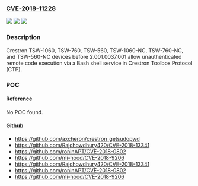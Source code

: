 ### [CVE-2018-11228](https://cve.mitre.org/cgi-bin/cvename.cgi?name=CVE-2018-11228)
![](https://img.shields.io/static/v1?label=Product&message=n%2Fa&color=blue)
![](https://img.shields.io/static/v1?label=Version&message=n%2Fa&color=blue)
![](https://img.shields.io/static/v1?label=Vulnerability&message=n%2Fa&color=brighgreen)

### Description

Crestron TSW-1060, TSW-760, TSW-560, TSW-1060-NC, TSW-760-NC, and TSW-560-NC devices before 2.001.0037.001 allow unauthenticated remote code execution via a Bash shell service in Crestron Toolbox Protocol (CTP).

### POC

#### Reference
No POC found.

#### Github
- https://github.com/axcheron/crestron_getsudopwd
- https://github.com/Rajchowdhury420/CVE-2018-13341
- https://github.com/roninAPT/CVE-2018-0802
- https://github.com/mi-hood/CVE-2018-9206
- https://github.com/Rajchowdhury420/CVE-2018-13341
- https://github.com/roninAPT/CVE-2018-0802
- https://github.com/mi-hood/CVE-2018-9206

